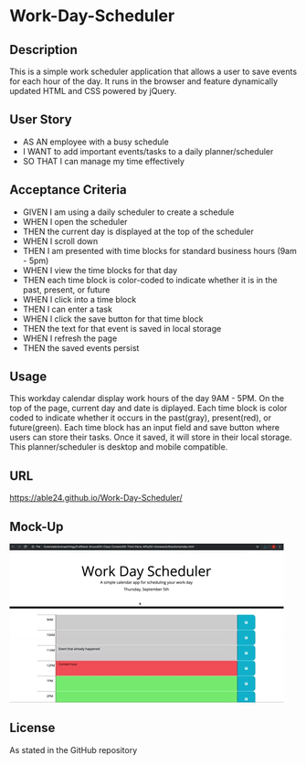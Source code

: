 # Work-Day-Scheduler
## Description
This is a simple work scheduler application that allows a user to save events for each hour of the day. It runs in the browser and feature dynamically updated HTML and CSS powered by jQuery.

## User Story
- AS AN employee with a busy schedule
- I WANT to add important events/tasks to a daily planner/scheduler
- SO THAT I can manage my time effectively


## Acceptance Criteria
- GIVEN I am using a daily scheduler to create a schedule
- WHEN I open the scheduler
- THEN the current day is displayed at the top of the scheduler
- WHEN I scroll down
- THEN I am presented with time blocks for standard business hours (9am - 5pm)
- WHEN I view the time blocks for that day
- THEN each time block is color-coded to indicate whether it is in the past, present, or future
- WHEN I click into a time block
- THEN I can enter a task
- WHEN I click the save button for that time block
- THEN the text for that event is saved in local storage
- WHEN I refresh the page
- THEN the saved events persist


## Usage
This workday calendar display work hours of the day 9AM - 5PM.
On the top of the page, current day and date is diplayed.
Each time block is color coded to indicate whether it occurs in the past(gray), present(red), or future(green).
Each time block has an input field and save button where users can store their tasks.
Once it saved, it will store in their local storage.
This planner/scheduler is desktop and mobile compatible.

## URL
https://able24.github.io/Work-Day-Scheduler/


## Mock-Up
!["mockup of application"](./assets/images/05-third-party-apis-homework-demo.gif)

## License

As stated in the GitHub repository
